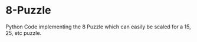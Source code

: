 # 8-Puzzle
Python Code implementing the 8 Puzzle which can easily be scaled for a 15, 25, etc puzzle.
